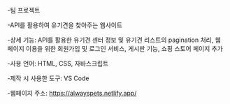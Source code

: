 -팀 프로젝트

-API를 활용하여 유기견을 찾아주는 웹사이트

-상세 기능: API를 활용한 유기견 센터 정보 및 유기견 리스트의 pagination 처리, 웹 페이지 이용을 위한 회원가입 및 로그인 서비스, 게시판 기능, 쇼핑 스토어 페이지 추가

-사용 언어: HTML, CSS, 자바스크립트

-제작 시 사용한 도구: VS Code

-웹페이지 주소: https://alwayspets.netlify.app/

